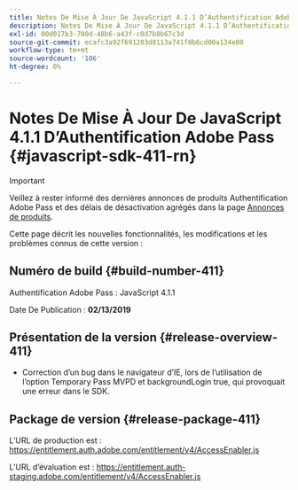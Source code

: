 ```yaml
---
title: Notes De Mise À Jour De JavaScript 4.1.1 D’Authentification Adobe Pass
description: Notes De Mise À Jour De JavaScript 4.1.1 D’Authentification Adobe Pass
exl-id: 00d017b3-700d-48b6-a43f-c0d7b8b67c3d
source-git-commit: ecafc3a92f691203d8113a741f0b6cd00a134e80
workflow-type: tm+mt
source-wordcount: '106'
ht-degree: 0%

---
```


# Notes De Mise À Jour De JavaScript 4.1.1 D’Authentification Adobe Pass {#javascript-sdk-411-rn}

>[!IMPORTANT]
>
> Veillez à rester informé des dernières annonces de produits Authentification Adobe Pass et des délais de désactivation agrégés dans la page [Annonces de produits](/help/authentication/product-announcements.md).

Cette page décrit les nouvelles fonctionnalités, les modifications et les problèmes connus de cette version :

## Numéro de build {#build-number-411}

Authentification Adobe Pass : JavaScript 4.1.1

Date De Publication : **02/13/2019**

## Présentation de la version {#release-overview-411}

* Correction d’un bug dans le navigateur d’IE, lors de l’utilisation de l’option Temporary Pass MVPD et backgroundLogin true, qui provoquait une erreur dans le SDK.

## Package de version {#release-package-411}

L’URL de production est : https://entitlement.auth.adobe.com/entitlement/v4/AccessEnabler.js

L’URL d’évaluation est : https://entitlement.auth-staging.adobe.com/entitlement/v4/AccessEnabler.js
